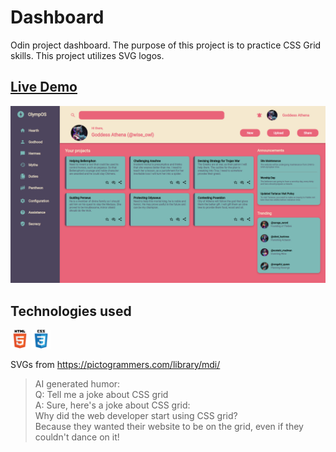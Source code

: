 # Dashboard
Odin project dashboard. The purpose of this project is to practice CSS Grid skills. This project utilizes SVG logos.

## [Live Demo](https://confucii.github.io/dashboard/)

![Website layout image](https://raw.githubusercontent.com/Confucii/confucii/main/images/dashboard.png)

## Technologies used

<img src="https://raw.githubusercontent.com/devicons/devicon/master/icons/html5/html5-original-wordmark.svg" alt="html5" width="30" height="30"/> <img src="https://raw.githubusercontent.com/devicons/devicon/master/icons/css3/css3-original-wordmark.svg" alt="css3" width="30" height="30"/>


SVGs from https://pictogrammers.com/library/mdi/

> AI generated humor: <br>
> Q: Tell me a joke about CSS grid <br>
> A: Sure, here's a joke about CSS grid: <br>
>    Why did the web developer start using CSS grid? <br>
>    Because they wanted their website to be on the grid, even if they couldn't dance on it! <br>